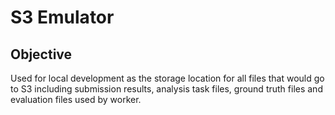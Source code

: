 # S3 Emulator

## Objective

Used for local development as the storage location for all files that would go to S3 including submission results, analysis task files, ground truth files and evaluation files used by worker.
